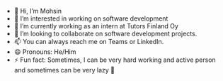 - 👋 Hi, I’m Mohsin 
- 👀 I’m interested in working on software development
- 🌱 I’m currently working as an intern at Tutors Finland Oy
- 💞️ I’m looking to collaborate on software development projects. 
- 📫 You can always reach me on Teams or LinkedIn.
- 😄 Pronouns: He/Him
- ⚡ Fun fact: Sometimes, I can be very hard working and active person and sometimes can be very lazy 🫢

<!---
mohsin-tutors/mohsin-tutors is a ✨ special ✨ repository because its `README.md` (this file) appears on your GitHub profile.
You can click the Preview link to take a look at your changes.
--->

